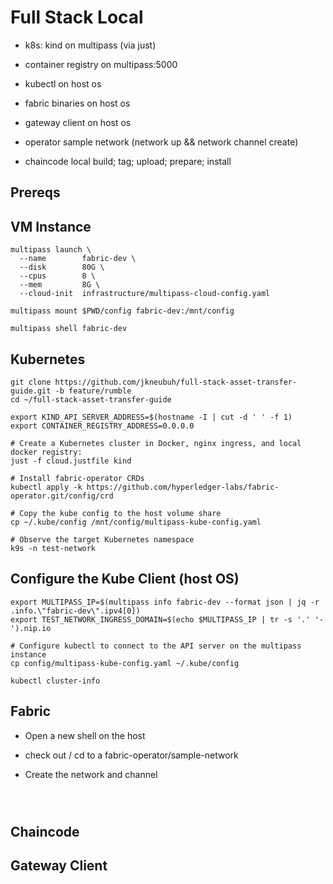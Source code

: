 # Full Stack Local 

- k8s: kind on multipass (via just)
- container registry on multipass:5000 
- kubectl on host os 
- fabric binaries on host os 
- gateway client on host os 

- operator sample network (network up && network channel create) 
- chaincode local build; tag; upload; prepare; install 


## Prereqs 


## VM Instance 

```shell
multipass launch \
  --name        fabric-dev \
  --disk        80G \
  --cpus        8 \
  --mem         8G \
  --cloud-init  infrastructure/multipass-cloud-config.yaml

multipass mount $PWD/config fabric-dev:/mnt/config

multipass shell fabric-dev

```

## Kubernetes 

```shell
git clone https://github.com/jkneubuh/full-stack-asset-transfer-guide.git -b feature/rumble
cd ~/full-stack-asset-transfer-guide

export KIND_API_SERVER_ADDRESS=$(hostname -I | cut -d ' ' -f 1)
export CONTAINER_REGISTRY_ADDRESS=0.0.0.0

# Create a Kubernetes cluster in Docker, nginx ingress, and local docker registry:
just -f cloud.justfile kind

# Install fabric-operator CRDs
kubectl apply -k https://github.com/hyperledger-labs/fabric-operator.git/config/crd

# Copy the kube config to the host volume share
cp ~/.kube/config /mnt/config/multipass-kube-config.yaml

# Observe the target Kubernetes namespace
k9s -n test-network

```

## Configure the Kube Client (host OS)

```shell
export MULTIPASS_IP=$(multipass info fabric-dev --format json | jq -r .info.\"fabric-dev\".ipv4[0])
export TEST_NETWORK_INGRESS_DOMAIN=$(echo $MULTIPASS_IP | tr -s '.' '-').nip.io

# Configure kubectl to connect to the API server on the multipass instance
cp config/multipass-kube-config.yaml ~/.kube/config

kubectl cluster-info

```


## Fabric 

- Open a new shell on the host

- check out / cd to a fabric-operator/sample-network 

- Create the network and channel 
```shell



```

## Chaincode 


## Gateway Client 